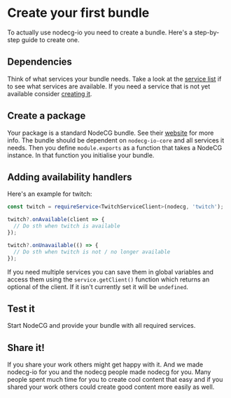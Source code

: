 # Create your first bundle

To actually use nodecg-io you need to create a bundle. Here's a step-by-step guide to create one.

## Dependencies

Think of what services your bundle needs. Take a look at the [service list](../services.md) if to see what services are available. If you need a service that is not yet available consider [creating it](../contribute/create_service.md).

## Create a package

Your package is a standard NodeCG bundle. See their [website](https://nodecg.com/) for more info. The bundle should be dependent on `nodecg-io-core` and all services it needs. Then you define `module.exports` as a function that takes a NodeCG instance. In that function you initialise your bundle.

## Adding availability handlers

Here's an example for twitch:

```typescript
const twitch = requireService<TwitchServiceClient>(nodecg, 'twitch');

twitch?.onAvailable(client => {
  // Do sth when twitch is available
});

twitch?.onUnavailable(() => {
  // Do sth when twitch is not / no longer available
});
```

If you need multiple services you can save them in global variables and access them using the `service.getClient()` function which returns an optional of the client. If it isn't currently set it will be `undefined`.

## Test it

Start NodeCG and provide your bundle with all required services.

## Share it!

If you share your work others might get happy with it. And we made nodecg-io for you and the nodecg people made nodecg for you. Many people spent much time for you to create cool content that easy and if you shared your work others could create good content more easily as well.
